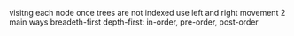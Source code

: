 visitng each node once
trees are not indexed
use left and right movement
2 main ways
breadeth-first
depth-first: in-order, pre-order, post-order